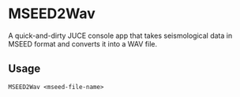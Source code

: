 # MSEED2Wav

A quick-and-dirty JUCE console app that takes seismological data in MSEED format and converts it into a WAV file.

## Usage
```
MSEED2Wav <mseed-file-name>
```